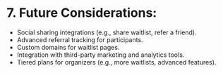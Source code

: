 # 7. Future Considerations:
* Social sharing integrations (e.g., share waitlist, refer a friend).
* Advanced referral tracking for participants.
* Custom domains for waitlist pages.
* Integration with third-party marketing and analytics tools.
* Tiered plans for organizers (e.g., more waitlists, advanced features).
